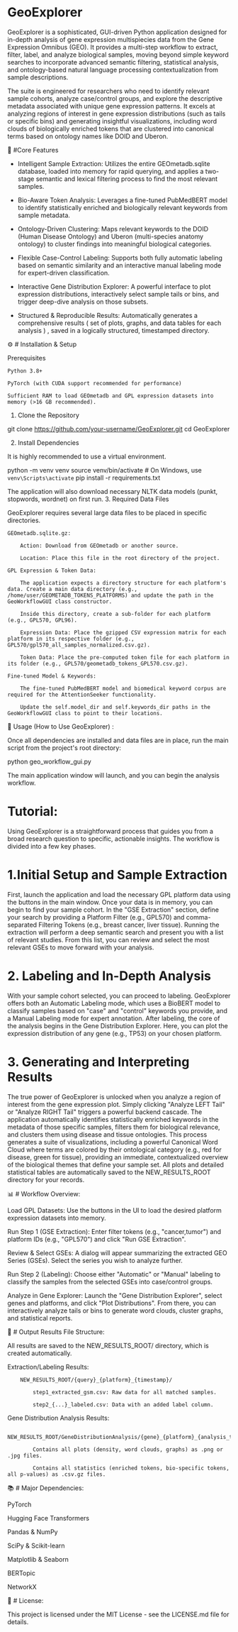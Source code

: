 # GeoExplorer 

GeoExplorer is a sophisticated, GUI-driven Python application designed for in-depth analysis of gene expression multispiecies data from the Gene Expression Omnibus (GEO). It provides a multi-step workflow to extract, filter, label, and analyze biological samples, moving beyond simple keyword searches to incorporate advanced semantic filtering, statistical analysis, and ontology-based natural language processing contextualization from sample descriptions.

The suite is engineered for researchers who need to identify relevant sample cohorts, analyze case/control groups, and explore the descriptive metadata associated with unique gene expression patterns. It excels at analyzing regions of interest in gene expression distributions (such as tails or specific bins) and generating insightful visualizations, including word clouds of biologically enriched tokens that are clustered into canonical terms based on ontology names like DOID and Uberon.


🔬 #Core Features

- Intelligent Sample Extraction: Utilizes the entire GEOmetadb.sqlite database, loaded into memory for rapid querying, and applies a two-stage semantic and lexical filtering process to find the most relevant samples.

- Bio-Aware Token Analysis: Leverages a fine-tuned PubMedBERT model to identify statistically enriched and biologically relevant keywords from sample metadata.

- Ontology-Driven Clustering: Maps relevant keywords to the DOID (Human Disease Ontology) and Uberon (multi-species anatomy ontology) to cluster findings into meaningful biological categories.

- Flexible Case-Control Labeling: Supports both fully automatic labeling based on semantic similarity and an interactive manual labeling mode for expert-driven classification.

- Interactive Gene Distribution Explorer: A powerful interface to plot expression distributions, interactively select sample tails or bins, and trigger deep-dive analysis on those subsets.

- Structured & Reproducible Results: Automatically generates a comprehensive results ( set of plots, graphs, and data tables for each analysis ) , saved in a logically structured, timestamped directory.


⚙️ # Installation & Setup

Prerequisites

    Python 3.8+

    PyTorch (with CUDA support recommended for performance)

    Sufficient RAM to load GEOmetadb and GPL expression datasets into memory (>16 GB recommended).

1. Clone the Repository

git clone https://github.com/your-username/GeoExplorer.git
cd GeoExplorer


2. Install Dependencies

It is highly recommended to use a virtual environment.

python -m venv venv
source venv/bin/activate  # On Windows, use `venv\Scripts\activate`
pip install -r requirements.txt


The application will also download necessary NLTK data models (punkt, stopwords, wordnet) on first run.
3. Required Data Files

GeoExplorer requires several large data files to be placed in specific directories.

    GEOmetadb.sqlite.gz:

        Action: Download from GEOmetadb or another source.

        Location: Place this file in the root directory of the project.

    GPL Expression & Token Data:

        The application expects a directory structure for each platform's data. Create a main data directory (e.g., /home/user/GEOMETADB_TOKENS_PLATFORMS) and update the path in the GeoWorkflowGUI class constructor.

        Inside this directory, create a sub-folder for each platform (e.g., GPL570, GPL96).

        Expression Data: Place the gzipped CSV expression matrix for each platform in its respective folder (e.g., GPL570/gpl570_all_samples_normalized.csv.gz).

        Token Data: Place the pre-computed token file for each platform in its folder (e.g., GPL570/geometadb_tokens_GPL570.csv.gz).

    Fine-tuned Model & Keywords:

        The fine-tuned PubMedBERT model and biomedical keyword corpus are required for the AttentionSeeker functionality.

        Update the self.model_dir and self.keywords_dir paths in the GeoWorkflowGUI class to point to their locations.


🚀 Usage (How to Use GeoExplorer) :

Once all dependencies are installed and data files are in place, run the main script from the project's root directory:

python geo_workflow_gui.py


The main application window will launch, and you can begin the analysis workflow.

# Tutorial:

Using GeoExplorer is a straightforward process that guides you from a broad research question to specific, actionable insights. The workflow is divided into a few key phases.

# 1.Initial Setup and Sample Extraction

First, launch the application and load the necessary GPL platform data using the buttons in the main window. Once your data is in memory, you can begin to find your sample cohort. In the "GSE Extraction" section, define your search by providing a Platform Filter (e.g., GPL570) and comma-separated Filtering Tokens (e.g., breast cancer, liver tissue). Running the extraction will perform a deep semantic search and present you with a list of relevant studies. From this list, you can review and select the most relevant GSEs to move forward with your analysis.

# 2. Labeling and In-Depth Analysis

With your sample cohort selected, you can proceed to labeling. GeoExplorer offers both an Automatic Labeling mode, which uses a BioBERT model to classify samples based on "case" and "control" keywords you provide, and a Manual Labeling mode for expert annotation. After labeling, the core of the analysis begins in the Gene Distribution Explorer. Here, you can plot the expression distribution of any gene (e.g., TP53) on your chosen platform.

# 3. Generating and Interpreting Results

The true power of GeoExplorer is unlocked when you analyze a region of interest from the gene expression plot. Simply clicking "Analyze LEFT Tail" or "Analyze RIGHT Tail" triggers a powerful backend cascade. The application automatically identifies statistically enriched keywords in the metadata of those specific samples, filters them for biological relevance, and clusters them using disease and tissue ontologies. This process generates a suite of visualizations, including a powerful Canonical Word Cloud where terms are colored by their ontological category (e.g., red for disease, green for tissue), providing an immediate, contextualized overview of the biological themes that define your sample set. All plots and detailed statistical tables are automatically saved to the NEW_RESULTS_ROOT directory for your records.



📊 # Workflow Overview:

  Load GPL Datasets: Use the buttons in the UI to load the desired platform expression datasets into memory.

  Run Step 1 (GSE Extraction): Enter filter tokens (e.g., "cancer,tumor") and platform IDs (e.g., "GPL570") and click "Run GSE Extraction".

  Review & Select GSEs: A dialog will appear summarizing the extracted GEO Series (GSEs). Select the series you wish to analyze further.

  Run Step 2 (Labeling): Choose either "Automatic" or "Manual" labeling to classify the samples from the selected GSEs into case/control groups.

  Analyze in Gene Explorer: Launch the "Gene Distribution Explorer", select genes and platforms, and click "Plot Distributions". From there, you can interactively analyze tails or bins to generate word clouds, cluster graphs, and statistical reports.


  

📁 # Output Results File Structure:

All results are saved to the NEW_RESULTS_ROOT/ directory, which is created automatically.

  Extraction/Labeling Results:

        NEW_RESULTS_ROOT/{query}_{platform}_{timestamp}/

            step1_extracted_gsm.csv: Raw data for all matched samples.

            step2_{...}_labeled.csv: Data with an added label column.

  Gene Distribution Analysis Results:

        NEW_RESULTS_ROOT/GeneDistributionAnalysis/{gene}_{platform}_{analysis_type}/

            Contains all plots (density, word clouds, graphs) as .png or .jpg files.

            Contains all statistics (enriched tokens, bio-specific tokens, all p-values) as .csv.gz files.
            

📚 # Major Dependencies:

  PyTorch

  Hugging Face Transformers

  Pandas & NumPy

  SciPy & Scikit-learn

  Matplotlib & Seaborn

  BERTopic

  NetworkX
  

📜 # License:

This project is licensed under the MIT License - see the LICENSE.md file for details.

